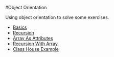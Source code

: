 #Object Orientation

Using object orientation to solve some exercises.

* [Basics](https://github.com/RaphaelBatagini/java/tree/master/ObjectOrientation/Basics)
* [Recursion](https://github.com/RaphaelBatagini/java/tree/master/ObjectOrientation/Recursion)
* [Array As Attributes](https://github.com/RaphaelBatagini/java/tree/master/ObjectOrientation/ArrayAttributes)
* [Recursion With Array](https://github.com/RaphaelBatagini/java/tree/master/ObjectOrientation/RecursionWithArray)
* [Class House Example](https://github.com/RaphaelBatagini/java/tree/master/ObjectOrientation/ClassHouseExample)

